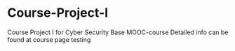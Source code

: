# Course-Project-I
Course Project I for Cyber Security Base MOOC-course
Detailed info can be found at course page
testing
